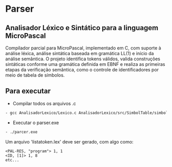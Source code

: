 # Parser
## Analisador Léxico e Sintático para a linguagem MicroPascal

Compilador parcial para MicroPascal, implementado em C, com suporte à análise léxica, análise sintática baseada em gramática LL(1) e início da análise semântica. O projeto identifica tokens válidos, valida construções sintáticas conforme uma gramática definida em EBNF e realiza as primeiras etapas da verificação semântica, como o controle de identificadores por meio de tabela de símbolos.

## Para executar

- Compilar todos os arquivos .c
```Bash
- gcc AnalisadorLexico/Lexico.c AnalisadorLexico/src/SimbolTable/simboltable.c AnalisadorLexico/src/HashTable/hashtable.c AnalisadorSintatico/Sintatico.c main.c -o parser.exe
```
- Executar o parser.exe
```Bash
- ./parcer.exe
```
Um arquivo 'listatoken.lex' deve ser gerado, com algo como:
```Ttxt
<PAL-RES, "program"> 1, 1
<ID, [1]> 1, 8
etc...
```
